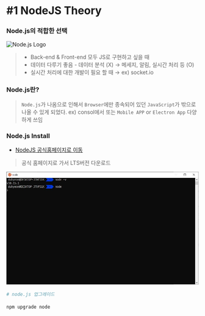 # #1 NodeJS Theory

### Node.js의 적합한 선택

![Node.js Logo](https://static.sinap.ps/blog/2014/Dec/nodejs_logo-1417834491072.png)

> - Back-end & Front-end 모두 JS로 구현하고 싶을 때
> - 데이터 다루기 좋음 - 데이터 분석 (X) → 메세지, 알림, 실시간 처리 등 (O)
> - 실시간 처리에 대한 개발이 필요 할 때 → ex) socket.io

### Node.js란?

> `Node.js`가 나옴으로 인해서 `Browser`에만 종속되어 있던 `JavaScript`가 밖으로 나올 수 있게 되었다. ex) consol에서 또는 `Mobile APP` or `Electron App` 다양하게 쓰임

### Node.js Install

- [NodeJS 공식홈페이지로 이동](https://nodejs.org/ko/)

> 공식 홈페이지로 가서 LTS버전 다운로드

![node version check](Image/01_nodeConsol.JPG)

```bash
# node.js 업그레이드

npm upgrade node
```
